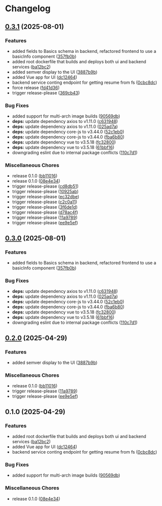 # Changelog

## [0.3.1](https://github.com/andygodish/yamlres/compare/yamlres-v0.3.0...yamlres-v0.3.1) (2025-08-01)


### Features

* added fields to Basics schema in backend, refactored frontend to use a basicInfo component ([357fb0b](https://github.com/andygodish/yamlres/commit/357fb0b0804149bc8253e78d1cffe7d8a2b4ed5e))
* added root dockerfile that builds and deploys both ui and backend services ([ba12bc2](https://github.com/andygodish/yamlres/commit/ba12bc250bafe4314a9ae81e4504548c3ea57cea))
* added semver display to the UI ([3887b9b](https://github.com/andygodish/yamlres/commit/3887b9bac3a304e500341681bc57f5b5d517c1fe))
* added Vue app for UI ([dc12464](https://github.com/andygodish/yamlres/commit/dc1246432d7a197992d676a4e7baf508a7bf8753))
* backend service conting endpoint for getting resume from fs ([0cbc8dc](https://github.com/andygodish/yamlres/commit/0cbc8dc3a2a870e5773f073c7ce508d5596cc758))
* force release ([fd41d36](https://github.com/andygodish/yamlres/commit/fd41d36290c8f3142961b8d79941e0099beea2a7))
* trigger release-please ([369cb43](https://github.com/andygodish/yamlres/commit/369cb4340fdf1f2d28f4c5d19ba3bb7ac6848315))


### Bug Fixes

* added support for multi-arch image builds ([90569db](https://github.com/andygodish/yamlres/commit/90569dbaaf189a253ca1127f324c50d44ca9d4dc))
* **deps:** update dependency axios to v1.11.0 ([c631948](https://github.com/andygodish/yamlres/commit/c6319483da5d844f80e45170c18463fc40542f9e))
* **deps:** update dependency axios to v1.11.0 ([025ad7a](https://github.com/andygodish/yamlres/commit/025ad7a17a2a870ce722fd88ecba9c01d91a8c15))
* **deps:** update dependency core-js to v3.44.0 ([52c1eb0](https://github.com/andygodish/yamlres/commit/52c1eb093bd24253360b56c82c7ecb26c1381e30))
* **deps:** update dependency core-js to v3.44.0 ([fba6b80](https://github.com/andygodish/yamlres/commit/fba6b808a8e0611be8070ce3c0ccebbedc755160))
* **deps:** update dependency vue to v3.5.18 ([fc32800](https://github.com/andygodish/yamlres/commit/fc32800541b7f37e0f2c5591eb21ca34ef5c4d79))
* **deps:** update dependency vue to v3.5.18 ([61bbf16](https://github.com/andygodish/yamlres/commit/61bbf160cdce0c385192e791127b151c98ea928c))
* downgrading eslint due to internal package conflicts ([110c7d1](https://github.com/andygodish/yamlres/commit/110c7d1e5dfbc44f90e2af7a3bc87b756fa77d01))


### Miscellaneous Chores

* release 0.1.0 ([bb11016](https://github.com/andygodish/yamlres/commit/bb110161e885f84a3de4412fd6e5de9e615ed160))
* release 0.1.0 ([08e4e34](https://github.com/andygodish/yamlres/commit/08e4e344ee6eb0ba9fd9fc9767ff911fddc6d5d1))
* trigger release-please ([cd8db51](https://github.com/andygodish/yamlres/commit/cd8db5102a6316ce144403fd60be6454fda956eb))
* trigger release-please ([10925ab](https://github.com/andygodish/yamlres/commit/10925abf83bb79760c198c8a308fc693ed8031a3))
* trigger release-please ([ec32dbe](https://github.com/andygodish/yamlres/commit/ec32dbe9862dca10cba022f72a1de6c8fa143f03))
* trigger release-please ([c2c0a11](https://github.com/andygodish/yamlres/commit/c2c0a111a2d829ff983cdbfbd8bcb4c3d1e44f16))
* trigger release-please ([3f6de1d](https://github.com/andygodish/yamlres/commit/3f6de1d5c0bd6d71f5e0bc813912d69fad533e3c))
* trigger release-please ([d78ac4f](https://github.com/andygodish/yamlres/commit/d78ac4f99bd15bda6577dcf8b29e1fc2564ce944))
* trigger release-please ([11a9789](https://github.com/andygodish/yamlres/commit/11a978999b617339069d2ebc9f8d32a98bdab1cd))
* trigger release-please ([ee9e5ef](https://github.com/andygodish/yamlres/commit/ee9e5effb0bfdbfc4132e3f29a9cfadb011b923f))

## [0.3.0](https://github.com/andygodish/yamlres/compare/v0.2.0...v0.3.0) (2025-08-01)


### Features

* added fields to Basics schema in backend, refactored frontend to use a basicInfo component ([357fb0b](https://github.com/andygodish/yamlres/commit/357fb0b0804149bc8253e78d1cffe7d8a2b4ed5e))


### Bug Fixes

* **deps:** update dependency axios to v1.11.0 ([c631948](https://github.com/andygodish/yamlres/commit/c6319483da5d844f80e45170c18463fc40542f9e))
* **deps:** update dependency axios to v1.11.0 ([025ad7a](https://github.com/andygodish/yamlres/commit/025ad7a17a2a870ce722fd88ecba9c01d91a8c15))
* **deps:** update dependency core-js to v3.44.0 ([52c1eb0](https://github.com/andygodish/yamlres/commit/52c1eb093bd24253360b56c82c7ecb26c1381e30))
* **deps:** update dependency core-js to v3.44.0 ([fba6b80](https://github.com/andygodish/yamlres/commit/fba6b808a8e0611be8070ce3c0ccebbedc755160))
* **deps:** update dependency vue to v3.5.18 ([fc32800](https://github.com/andygodish/yamlres/commit/fc32800541b7f37e0f2c5591eb21ca34ef5c4d79))
* **deps:** update dependency vue to v3.5.18 ([61bbf16](https://github.com/andygodish/yamlres/commit/61bbf160cdce0c385192e791127b151c98ea928c))
* downgrading eslint due to internal package conflicts ([110c7d1](https://github.com/andygodish/yamlres/commit/110c7d1e5dfbc44f90e2af7a3bc87b756fa77d01))

## [0.2.0](https://github.com/andygodish/yamlres/compare/v0.1.0...v0.2.0) (2025-04-29)


### Features

* added semver display to the UI ([3887b9b](https://github.com/andygodish/yamlres/commit/3887b9bac3a304e500341681bc57f5b5d517c1fe))


### Miscellaneous Chores

* release 0.1.0 ([bb11016](https://github.com/andygodish/yamlres/commit/bb110161e885f84a3de4412fd6e5de9e615ed160))
* trigger release-please ([11a9789](https://github.com/andygodish/yamlres/commit/11a978999b617339069d2ebc9f8d32a98bdab1cd))
* trigger release-please ([ee9e5ef](https://github.com/andygodish/yamlres/commit/ee9e5effb0bfdbfc4132e3f29a9cfadb011b923f))

## 0.1.0 (2025-04-29)


### Features

* added root dockerfile that builds and deploys both ui and backend services ([ba12bc2](https://github.com/andygodish/yamlres/commit/ba12bc250bafe4314a9ae81e4504548c3ea57cea))
* added Vue app for UI ([dc12464](https://github.com/andygodish/yamlres/commit/dc1246432d7a197992d676a4e7baf508a7bf8753))
* backend service conting endpoint for getting resume from fs ([0cbc8dc](https://github.com/andygodish/yamlres/commit/0cbc8dc3a2a870e5773f073c7ce508d5596cc758))


### Bug Fixes

* added support for multi-arch image builds ([90569db](https://github.com/andygodish/yamlres/commit/90569dbaaf189a253ca1127f324c50d44ca9d4dc))


### Miscellaneous Chores

* release 0.1.0 ([08e4e34](https://github.com/andygodish/yamlres/commit/08e4e344ee6eb0ba9fd9fc9767ff911fddc6d5d1))
